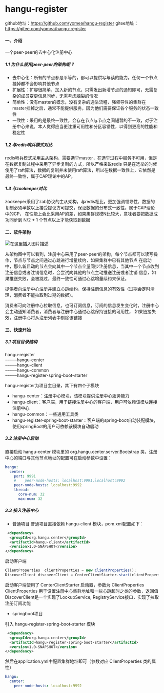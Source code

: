# hangu-register

github地址：https://github.com/yomea/hangu-register
gitee地址：https://gitee.com/yomea/hangu-register
#### 一、介绍
一个peer-peer的去中心化注册中心

##### 1.1 为什么使用peer-peer的架构呢？
- 去中心化：所有的节点都是平等的，都可以提供写与读的能力，任何一个节点挂掉都不会影响其他节点
- 扩展性：扩容很简单，加入新的节点，只需发出新增节点的通知即可，无需复杂的成员变更信息同步，无需考虑脑裂的情况
- 简单性：没有master的概念，没有复杂的选举流程，强领导性的集群在master挂掉之后，通常不能提供服务，因为他们需要保证各个服务的状态一致性
- 一致性：采用的是最终一致性，会存在节点与节点之间短暂的不一致，对于注册中心来说，本人觉得应当更注重可用性和分区容错性，以得到更高的性能和稳定性

##### 1.2 与redis哨兵模式对比
redis哨兵模式采用主从架构，需要选举master，在选举过程中服务不可用，但是在数据复制过程中采用了异步复制的方式，所以严格来说redis
只是在选举的时候使用了raft算法，数据的复制并未使用raft算法，所以在数据一致性上，它依然是最终一致性，属于CAP理论中的AP。

##### 1.3 与zookeeper对比
zookeeper采用了zab协议的主从架构，与redis相比，更加强调领导性，数据的复制必须半数以上接受提议方可提交，保证数据的分布式一致性，属于CAP理论中的CP，
在性能上会比采用AP的差，如果集群规模N比较大，意味者要把数据成功同步到 N/2 + 1 个节点以上才能获取到数据

#### 二、软件架构
![在这里插入图片描述](https://i-blog.csdnimg.cn/blog_migrate/8cdf098e9edf60cacc163ea58fd66aca.png#pic_center)


从架构图中可以看到，注册中心采用了peer-peer的架构，每个节点都可以读写操作，节点与节点之间通过心跳进行增量续约，如果集群中已有其他节点
在启动中，那么新启动的节点会向其中一个节点全量同步注册信息，当其中一个节点收到注册信息或者注销信息时，会尝试向其他的节点主动推送注册或者注销
信息，如果推送失败，会被跳过，最终一致性可通过心跳增量续约来保证。

提供者向注册中心注册并建立心跳续约，保持注册信息的有效性（过期会定时清理，消费者不能拉取到过期的数据）。

消费者可向注册中心拉取信息，也可订阅信息，订阅的信息发生变化时，注册中心会主动通知消费者，消费者与注册中心通过心跳保持链接的可用性，
如果链接失效，注册中心将从注册列表中剔除该链接

#### 三、快速开始

##### 3.1 项目目录结构
hangu-register <br />
------hangu-center <br />
------hangu-client <br />
------hangu-common <br />
------hangu-register-spring-boot-starter

hangu-register为项目主目录，其下有四个子模块
- hangu-center：注册中心模块，该模块提供注册中心服务能力
- hangu-client：客户端，用于链接注册中心的客户端，用户可依赖该模块连接注册中心
- hangu-common：一些通用工具类
- hangu-register-spring-boot-starter：客户端的spring-boot自动装配模块，使用springBoot的用户可依赖该模块自动启动

##### 3.2 注册中心启动

直接启动 hangu-center 模块里的 org.hangu.center.server.Bootstrap 类，注册中心的端口与其他节点地址的配置可在启动参数中设置：
```yaml
hangu:
  center:
    port: 9991
    #    peer-node-hosts: localhost:9991,localhost:9992
    peer-node-hosts: localhost:9992
    thread:
      core-num: 32
      max-num: 32
```

##### 3.3 接入注册中心

- 普通项目
  普通项目直接依赖 hangu-client 模块，pom.xml配置如下：

```xml
 <dependency>
  <groupId>org.hangu.center</groupId>
  <artifactId>hangu-client</artifactId>
  <version>1.0-SNAPSHOT</version>
</dependency>
```
启动客户端

```java
ClientProperties  clientProperties = new ClientProperties();
DiscoverClient discoverClient = CenterClientStarter.start(clientProperties);
```
启动客户端使用了 CenterClientStarter 启动器，参数为 ClientProperties
ClientProperties 用于设置注册中心集群地址和一些心跳超时之类的参数，返回值
DiscoverClient是一个实现了LookupService, RegistryService接口，实现了拉取注册订阅功能

- springboot项目

引入 hangu-register-spring-boot-starter 模块

```xml
 <dependency>
  <groupId>org.hangu.center</groupId>
  <artifactId>hangu-register-spring-boot-starter</artifactId>
  <version>1.0-SNAPSHOT</version>
</dependency>

```
然后在application.yml中配置集群地址即可（参数对应 ClientProperties 类的属性）
```yaml
hangu:
  center:
    peer-node-hosts: localhost:9992
```






